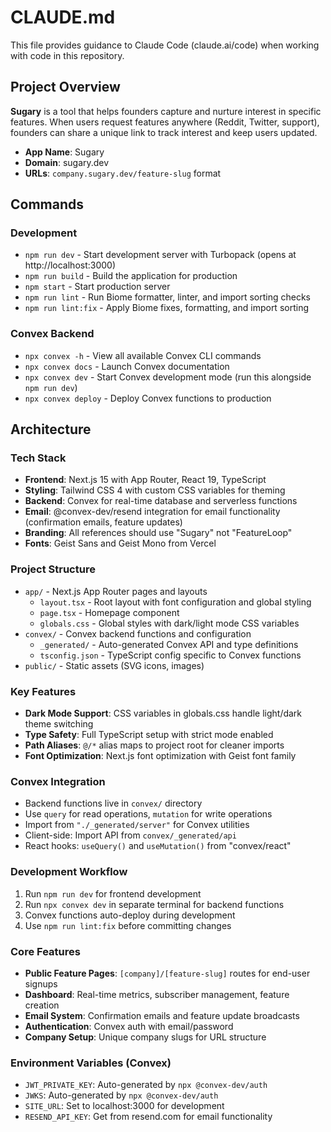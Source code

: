 # CLAUDE.md

This file provides guidance to Claude Code (claude.ai/code) when working with code in this repository.

## Project Overview

**Sugary** is a tool that helps founders capture and nurture interest in specific features. When users request features anywhere (Reddit, Twitter, support), founders can share a unique link to track interest and keep users updated.

- **App Name**: Sugary
- **Domain**: sugary.dev  
- **URLs**: `company.sugary.dev/feature-slug` format

## Commands

### Development
- `npm run dev` - Start development server with Turbopack (opens at http://localhost:3000)
- `npm run build` - Build the application for production
- `npm start` - Start production server
- `npm run lint` - Run Biome formatter, linter, and import sorting checks
- `npm run lint:fix` - Apply Biome fixes, formatting, and import sorting

### Convex Backend
- `npx convex -h` - View all available Convex CLI commands
- `npx convex docs` - Launch Convex documentation
- `npx convex dev` - Start Convex development mode (run this alongside `npm run dev`)
- `npx convex deploy` - Deploy Convex functions to production

## Architecture

### Tech Stack
- **Frontend**: Next.js 15 with App Router, React 19, TypeScript
- **Styling**: Tailwind CSS 4 with custom CSS variables for theming
- **Backend**: Convex for real-time database and serverless functions
- **Email**: @convex-dev/resend integration for email functionality (confirmation emails, feature updates)
- **Branding**: All references should use "Sugary" not "FeatureLoop"
- **Fonts**: Geist Sans and Geist Mono from Vercel

### Project Structure
- `app/` - Next.js App Router pages and layouts
  - `layout.tsx` - Root layout with font configuration and global styling
  - `page.tsx` - Homepage component
  - `globals.css` - Global styles with dark/light mode CSS variables
- `convex/` - Convex backend functions and configuration
  - `_generated/` - Auto-generated Convex API and type definitions
  - `tsconfig.json` - TypeScript config specific to Convex functions
- `public/` - Static assets (SVG icons, images)

### Key Features
- **Dark Mode Support**: CSS variables in globals.css handle light/dark theme switching
- **Type Safety**: Full TypeScript setup with strict mode enabled
- **Path Aliases**: `@/*` alias maps to project root for cleaner imports
- **Font Optimization**: Next.js font optimization with Geist font family

### Convex Integration
- Backend functions live in `convex/` directory
- Use `query` for read operations, `mutation` for write operations
- Import from `"./_generated/server"` for Convex utilities
- Client-side: Import API from `convex/_generated/api` 
- React hooks: `useQuery()` and `useMutation()` from "convex/react"

### Development Workflow
1. Run `npm run dev` for frontend development
2. Run `npx convex dev` in separate terminal for backend functions
3. Convex functions auto-deploy during development
4. Use `npm run lint:fix` before committing changes

### Core Features
- **Public Feature Pages**: `[company]/[feature-slug]` routes for end-user signups
- **Dashboard**: Real-time metrics, subscriber management, feature creation
- **Email System**: Confirmation emails and feature update broadcasts
- **Authentication**: Convex auth with email/password
- **Company Setup**: Unique company slugs for URL structure

### Environment Variables (Convex)
- `JWT_PRIVATE_KEY`: Auto-generated by `npx @convex-dev/auth`
- `JWKS`: Auto-generated by `npx @convex-dev/auth`  
- `SITE_URL`: Set to localhost:3000 for development
- `RESEND_API_KEY`: Get from resend.com for email functionality